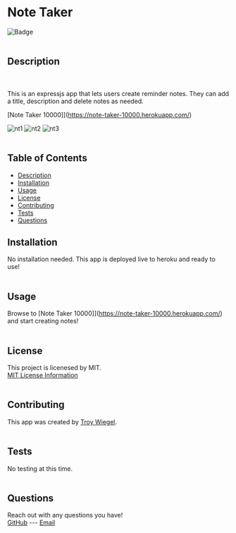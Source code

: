 # Note Taker

![Badge](https://img.shields.io/badge/License-MIT-yellow.svg)
<br><br>
                        
## Description
<br><br>
This is an expressjs app that lets users create reminder notes. They can add a title, description and delete notes as needed.

[Note Taker 10000]](https://note-taker-10000.herokuapp.com/)

![nt1](https://user-images.githubusercontent.com/37552547/144277388-22e05645-9eb8-4d34-a126-ff50b3778b72.JPG)
![nt2](https://user-images.githubusercontent.com/37552547/144277399-3093f8a7-2f83-4e5a-b415-4b8ddb5aec46.JPG)
![nt3](https://user-images.githubusercontent.com/37552547/144277413-5cbc9284-3c5b-4faf-8f06-90fbcb26ca10.JPG)
<br><br>

## Table of Contents
- [Description](#description)
- [Installation](#installation)
- [Usage](#usage)
- [License](#license)
- [Contributing](#contributing)
- [Tests](#tests)
- [Questions](#questions)
                        
## Installation
No installation needed. This app is deployed live to heroku and ready to use!
<br><br>
                        
## Usage
Browse to [Note Taker 10000]](https://note-taker-10000.herokuapp.com/) and start creating notes!
<br><br>

## License
This project is licenesed by MIT.
<br>
[MIT License Information](https://opensource.org/licenses/MIT)
<br><br>

## Contributing
This app was created by [Troy Wiegel](https://github.com/troywiegel).
<br><br>
                        
## Tests
No testing at this time.
<br><br>
                        
## Questions
Reach out with any questions you have!
<br>
[GitHub](https://github.com/troywiegel) --- [Email](troywiegel@gmail.com)
